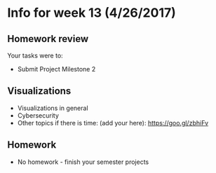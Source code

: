 # Info for week 13 (4/26/2017)

## Homework review

Your tasks were to:
* Submit Project Milestone 2

## Visualizations

* Visualizations in general
* Cybersecurity
* Other topics if there is time: (add your here): https://goo.gl/zbhiFv

## Homework 

* No homework - finish your semester projects
